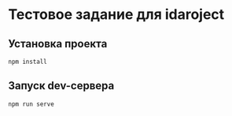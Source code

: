 # Тестовое задание для idaroject

## Установка проекта
```
npm install
```

## Запуск dev-сервера
```
npm run serve
```